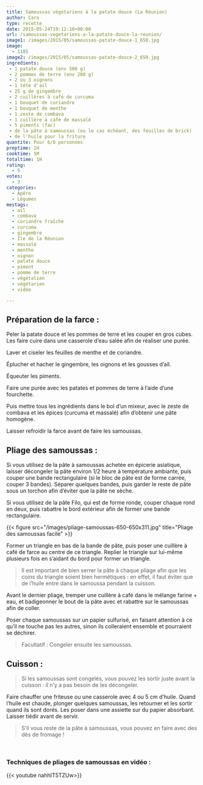 ```yaml
---
title: Samoussas végétariens à la patate douce (La Réunion)
author: Caro
type: recette
date: 2015-05-24T19:12:10+00:00
url: /samoussas-vegetariens-a-la-patate-douce-la-reunion/
image1: /images/2015/05/samoussas-patate-douce-1_650.jpg
image:
  - 1105
image2: /images/2015/05/samoussas-patate-douce-2_650.jpg
ingredients:
 - 1 patate douce (env 500 g)
 - 2 pommes de terre (env 200 g)
 - 2 ou 3 oignons
 - 1 tête d'ail
 - 25 g de gingembre
 - 2 cuillères à café de curcuma
 - 1 bouquet de coriandre
 - 1 bouquet de menthe
 - 1 zeste de combava
 - 1 cuillère à café de massalé
 - 5 piments (fac)
 - de la pâte à samoussas (ou le cas échéant, des feuilles de brick)
 - de l'huile pour la friture
quantite: Pour 6/8 personnes
preptime: 1H
cooktime: 5M
totaltime: 1H
rating:
  - 5
votes:
  - 3
categories:
  - Apéro
  - Légumes
mestags:
  - ail
  - combava
  - coriandre fraîche
  - curcuma
  - gingembre
  - Ile de la Réunion
  - massalé
  - menthe
  - oignon
  - patate douce
  - piment
  - pomme de terre
  - végétalien
  - végétarien
  - vidéo

---
```

## Préparation de la farce :

Peler la patate douce et les pommes de terre et les couper en gros cubes. Les faire cuire dans une casserole d&rsquo;eau salée afin de réaliser une purée.

Laver et ciseler les feuilles de menthe et de coriandre.

Éplucher et hacher le gingembre, les oignons et les gousses d&rsquo;ail.

Équeuter les piments.

Faire une purée avec les patates et pommes de terre à l&rsquo;aide d&rsquo;une fourchette.

Puis mettre tous les ingrédients dans le bol d&rsquo;un mixeur, avec le zeste de combava et les épices (curcuma et massalé) afin d&rsquo;obtenir une pâte homogène.

Laisser refroidir la farce avant de faire les samoussas.

## Pliage des samoussas :

Si vous utilisez de la pâte à samoussas achetée en épicerie asiatique, laisser décongeler la pâte environ 1/2 heure à température ambiante, puis couper une bande rectangulaire (si le bloc de pâte est de forme carrée, couper 3 bandes). Séparer quelques bandes, puis garder le reste de pâte sous un torchon afin d&rsquo;éviter que la pâte ne sèche.

Si vous utilisez de la pâte Filo, qui est de forme ronde, couper chaque rond en deux, puis rabattre le bord extérieur afin de former une bande rectangulaire.

{{< figure src="/images/pliage-samoussas-650-650x311.jpg" title="Pliage des samoussas facile" >}}

Former un triangle en bas de la bande de pâte, puis poser une cuillère à café de farce au centre de ce triangle. Replier le triangle sur lui-même plusieurs fois en s&rsquo;aidant du bord pour former un triangle.

> Il est important de bien serrer la pâte à chaque pliage afin que les coins du triangle soient bien hermétiques : en effet, il faut éviter que de l&rsquo;huile entre dans le samoussa pendant la cuisson.

Avant le dernier pliage, tremper une cuillère à café dans le mélange farine + eau, et badigeonner le bout de la pâte avec et rabattre sur le samoussas afin de coller.

Poser chaque samoussas sur un papier sulfurisé, en faisant attention à ce qu&rsquo;il ne touche pas les autres, sinon ils colleraient ensemble et pourraient se déchirer.

> Facultatif : Congeler ensuite les samoussas.

## Cuisson :

> Si les samoussas sont congelés, vous pouvez les sortir juste avant la cuisson : il n&rsquo;y a pas besoin de les décongeler.

Faire chauffer une friteuse ou une casserole avec 4 ou 5 cm d&rsquo;huile. Quand l&rsquo;huile est chaude, plonger quelques samoussas, les retourner et les sortir quand ils sont dorés. Les poser dans une assiette sur du papier absorbant. Laisser tiédir avant de servir.

> S&rsquo;il vous reste de la pâte à samoussas, vous pouvez en faire avec des dés de fromage !

&nbsp;

### Techniques de pliages de samoussas en vidéo :
{{< youtube nahhIT5TZUw>}}
